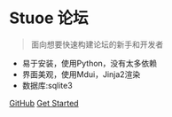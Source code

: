 

# Stuoe 论坛

> 面向想要快速构建论坛的新手和开发者

* 易于安装，使用Python，没有太多依赖
* 界面美观，使用Mdui，Jinja2渲染
* 数据库:sqlite3

[GitHub](https://github.com/stuoe/stuoe.git)
[Get Started](/?id=stuoeweb)
